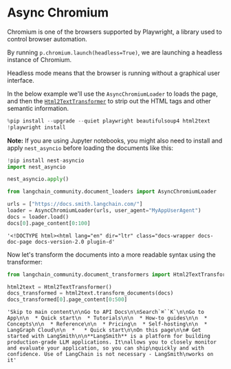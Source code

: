 # Async Chromium

Chromium is one of the browsers supported by Playwright, a library used to control browser automation. 

By running `p.chromium.launch(headless=True)`, we are launching a headless instance of Chromium. 

Headless mode means that the browser is running without a graphical user interface.

In the below example we'll use the `AsyncChromiumLoader` to loads the page, and then the [`Html2TextTransformer`](/docs/integrations/document_transformers/html2text/) to strip out the HTML tags and other semantic information.


```python
%pip install --upgrade --quiet playwright beautifulsoup4 html2text
!playwright install
```

**Note:** If you are using Jupyter notebooks, you might also need to install and apply `nest_asyncio` before loading the documents like this:


```python
!pip install nest-asyncio
import nest_asyncio

nest_asyncio.apply()
```


```python
from langchain_community.document_loaders import AsyncChromiumLoader

urls = ["https://docs.smith.langchain.com/"]
loader = AsyncChromiumLoader(urls, user_agent="MyAppUserAgent")
docs = loader.load()
docs[0].page_content[0:100]
```




    '<!DOCTYPE html><html lang="en" dir="ltr" class="docs-wrapper docs-doc-page docs-version-2.0 plugin-d'



Now let's transform the documents into a more readable syntax using the transformer:


```python
from langchain_community.document_transformers import Html2TextTransformer

html2text = Html2TextTransformer()
docs_transformed = html2text.transform_documents(docs)
docs_transformed[0].page_content[0:500]
```




    'Skip to main content\n\nGo to API Docs\n\nSearch`⌘``K`\n\nGo to App\n\n  * Quick start\n  * Tutorials\n\n  * How-to guides\n\n  * Concepts\n\n  * Reference\n\n  * Pricing\n  * Self-hosting\n\n  * LangGraph Cloud\n\n  *   * Quick start\n\nOn this page\n\n# Get started with LangSmith\n\n**LangSmith** is a platform for building production-grade LLM applications. It\nallows you to closely monitor and evaluate your application, so you can ship\nquickly and with confidence. Use of LangChain is not necessary - LangSmith\nworks on it'


